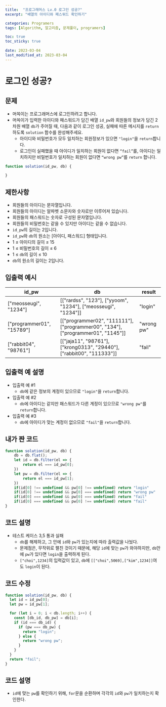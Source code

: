 ```yaml
---
title:  "프로그래머스 Lv.0 로그인 성공?"
excerpt: "배열의 아이디와 패스워드 확인하기"

categories: Programers
tags: [Algorithm, 알고리즘, 문제풀이, programers]

toc: true
toc_sticky: true
 
date: 2023-03-04
last_modified_at: 2023-03-04
---
```

# 로그인 성공?
## 문제
- 머쓱이는 프로그래머스에 로그인하려고 합니다.
- 머쓱이가 입력한 아이디와 패스워드가 담긴 배열 `id_pw`와 회원들의 정보가 담긴 2차원 배열 `db`가 주어질 때, 다음과 같이 로그인 성공, 실패에 따른 메시지를 `return`하도록 `solution` 함수를 완성해주세요.
  - 아이디와 비밀번호가 모두 일치하는 회원정보가 있으면 `"login"`을 `return`합니다.
  - 로그인이 실패했을 때 아이디가 일치하는 회원이 없다면 `“fail”`를, 아이디는 일치하지만 비밀번호가 일치하는 회원이 없다면 `“wrong pw”`를 `return` 합니다.


```js
function solution(id_pw, db) {
    
}
```


## 제한사항
- 회원들의 아이디는 문자열입니다.
- 회원들의 아이디는 알파벳 소문자와 숫자로만 이루어져 있습니다.
- 회원들의 패스워드는 숫자로 구성된 문자열입니다.
- 회원들의 비밀번호는 같을 수 있지만 아이디는 같을 수 없습니다.
- `id_pw`의 길이는 2입니다.
- `id_pw`와 `db`의 원소는 [아이디, 패스워드] 형태입니다.
- 1 ≤ 아이디의 길이 ≤ 15
- 1 ≤ 비밀번호의 길이 ≤ 6
- 1 ≤ `db`의 길이 ≤ 10
- `db`의 원소의 길이는 2입니다.

## 입출력 예시

|id_pw|db|result|
|---|---|---|
|["meosseugi", "1234"]|[["rardss", "123"], ["yyoom", "1234"], ["meosseugi", "1234"]]|"login"|
|["programmer01", "15789"]|[["programmer02", "111111"], ["programmer00", "134"], ["programmer01", "1145"]]|"wrong pw"|
|["rabbit04", "98761"]|[["jaja11", "98761"], ["krong0313", "29440"], ["rabbit00", "111333"]]|"fail"|

## 입출력 예 설명
- 입출력 예 #1
  - `db`에 같은 정보의 계정이 있으므로 `"login"`을 `return`합니다.
- 입출력 예 #2
  - `db`에 아이디는 같지만 패스워드가 다른 계정이 있으므로 `"wrong pw"`를 `return`합니다.
- 입출력 예 #3
  - `db`에 아이디가 맞는 계정이 없으므로 `"fail"`을 `return`합니다.

## 내가 짠 코드
```js
function solution(id_pw, db) {
    db = db.flat();
    let id = db.filter(el => {
        return el === id_pw[0];
    })
    let pw = db.filter(el => {
        return el === id_pw[1];
    })
    if(id[0] !== undefined && pw[0] !== undefined) return "login"
    if(id[0] !== undefined && pw[0] === undefined) return "wrong pw"
    if(id[0] === undefined && pw[0] === undefined) return "fail"
    if(id[0] === undefined && pw[0] !== undefined) return "fail"
}

```

## 코드 설명
- 테스트 케이스 3,5 통과 실패
  - `db`를 해제하고, 그 안에 `id`와 `pw`가 있는지에 따라 출력값을 나눴다.
  - 문제점은, 무작위로 펼친 것이기 때문에, 해당 `id`에 맞는 `pw`가 와야하지만, `db`안에 `pw`가 있다면 `login`을 출력하게 된다.
  - `["choi",1234]`의 입력값이 있고, `db`에 `[["choi",5069],["kim",1234]]`여도 `login`이 된다.

## 코드 수정
```js
function solution(id_pw, db) {
  let id = id_pw[0];
  let pw = id_pw[1];

  for (let i = 0; i < db.length; i++) {
    const [db_id, db_pw] = db[i];
    if (id === db_id) {
      if (pw === db_pw) {
        return "login";
      } else {
        return "wrong pw";
      }
    }
  }
  return "fail";
}
```

## 코드 설명
- `id`에 맞는 `pw`를 확인하기 위해, `for`문을 순환하며 각각의 `id`와 `pw`가 일치하는지 확인한다.